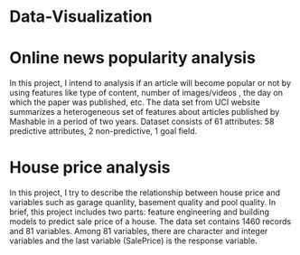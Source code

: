# Data-Visualization

# Online news popularity analysis
In this project, I intend to analysis if an article will become popular or not by using features like type of content, number of images/videos , the day on which the paper was published, etc. The data set from UCI website summarizes a heterogeneous set of features about articles published by Mashable in a period of two years. Dataset consists of 61 attributes: 58 predictive attributes, 2 non-predictive, 1 goal field.

# House price analysis
In this project, I try to describe the relationship between house price and variables such as garage quanlity, basement quality and pool quality. In brief, this project includes two parts: feature engineering and building models to predict sale price of a house. The data set contains 1460 records and 81 variables. Among 81 variables, there are character and integer variables and the last variable (SalePrice) is the response variable. 
